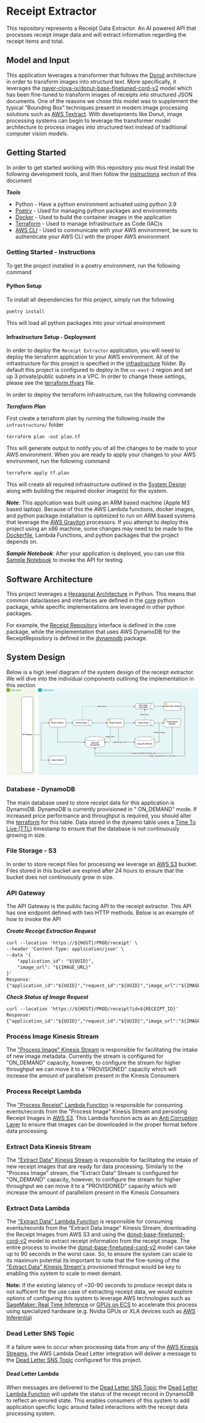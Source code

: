 # Receipt Extractor

This repository represents a Receipt Data Extractor. An AI powered API that processes receipt image data and will
extract information regarding the receipt items and total.

## Model and Input

This application leverages a transformer that follows the [Donut](https://arxiv.org/abs/2111.15664) architecture in
order to transform images into
structurd text. More specifically, it leverages
the [naver-clova-ix/donut-base-finetuned-cord-v2](https://huggingface.co/naver-clova-ix/donut-base-finetuned-cord-v2)
model which has been fine-tuned to transform images of receipts into structured JSON documents. One of the reasons we
chose this model was to supplement the typical "Bounding Box" techniques present in modern image processing solutions
such as [AWS Textract](https://aws.amazon.com/textract/). With developments like Donut, image processing systems can
begin to leverage the transformer model architecture to process images into structured text instead of traditional
computer vision models.

## Getting Started

In order to get started working with this repository you must first install the following development tools, and then
follow the [instructions](#getting-started---instructions) section of this document

***Tools***

- Python - Have a python environment activated using python 3.9
- [Poetry](https://python-poetry.org/) - Used for managing python packages and environments
- [Docker](https://www.docker.com/) - Used to build the container images in the application
- [Terraform](https://www.terraform.io/) - Used to manage Infrastructure as Code (IAC)s
- [AWS CLI](https://aws.amazon.com/cli/) - Used to communicate with your AWS environment, be sure to authenticate your
  AWS CLI with the proper AWS environment

### Getting Started - Instructions

To get the project installed in a poetry environment, run the following command

#### Python Setup

To install all dependencies for this project, simply run the following

```shell
poetry install
```

This will load all python packages into your virtual environment

#### Infrastructure Setup - Deployment

In order to deploy the `Receipt Extractor` application, you will need to deploy the terraform application to your AWS
environment. All of the infrastructure for this proejct is specified in the [infrastructure](infrastructure/) folder. By
default this project is configured to deploy in the `us-east-2` region and set up 3 private/public subnets in a VPC. In
order to change these settings, please see the [terraform.tfvars](infrastructure/terraform.tfvars) file.

In order to deploy the terraform infrastructure, run the following commands

***Terraform Plan***

First create a terraform plan by running the following inside the `infrastructure/` folder

```shell
terraform plan -out plan.tf
```

This will generate output to notify you of all the changes to be made to your AWS environment. When you are ready to
apply your changes to your AWS environment, run the following command

```shell
terraform apply tf.plan 
```

This will create all required infrastructure outlined in the [System Design](#system-design) along with building the
required docker image(s) for the system.

***Note***: This application was built using an ARM based machine (Apple M3 based laptop). Because of this the AWS
Lambda functions, docker images, and python package installation is optimized to run on ARM based systems that leverage
the [AWS Graviton](https://aws.amazon.com/ec2/graviton/) processors. If you attempt to deploy this project using an x86
machine, some changes may need to be made to the [Dockerfile](Dockerfile), Lambda Functions, and python packages that
the project depends on.

***Sample Notebook***: After your application is deployed, you can use
this [Sample Notebook](notebooks/api_example.ipynb) to invoke the API for testing.

## Software Architecture

This project leverages a [Hexagonal Architecture](https://en.wikipedia.org/wiki/Hexagonal_architecture_(software)) in
Python. This means that common dataclasses and interfaces are defined in the [core](receipt_extractor/core/) python
package, while specific implementations are leveraged in other python packages.

For example, the [Receipt Repository](receipt_extractor/core/receipt.py#L112) interface is defined in the core package,
while the implementation that uses AWS DynamoDB for the ReceiptRepository is defined in
the [dynamodb](receipt_extractor/dynamodb) package.

## System Design

Below is a high level diagram of the system design of the receipt extractor. We will dive into the individual components
outlining the implementation in this section
![Architecture](content/receipt_extractor.drawio.png)

### Database - DynamoDB

The main database used to store receipt data for this application is DynamoDB. DynamoDB is currently provisioned in "
ON_DEMAND" mode. If increased price performance and throughput is required, you should alter
the [terraform](infrastructure/dynamo_receipt_table.tf) for this table. Data stored in the dynamo table uses
a [Time To Live (TTL)](https://docs.aws.amazon.com/amazondynamodb/latest/developerguide/TTL.html) timestamp to ensure
that the database is not continuously growing in size.

### File Storage - S3

In order to store receipt files for processing we leverage an [AWS S3](infrastructure/s3_bucket_receipt_data.tf) bucket.
Files stored in this bucket are expired after 24 hours to ensure that the bucket does not continuously grow in size.

### API Gateway

The API Gateway is the public facing API to the receipt extractor. This API has one endpoint defined with two HTTP
methods. Below is an example of how to invoke the API

***Create Receipt Extraction Request***

```shell
curl --location 'https://${HOST}/PROD/receipt' \
--header 'Content-Type: application/json' \
--data '{
    "application_id": "${UUID}", 
    "image_url": "${IMAGE_URL}"
}'
Response: 
{"application_id":"${UUID}","request_id":"${UUID}","image_url":"${IMAGE_URL}","status":"RECEIVED","file_path":null,"image_type":"jpg","data":null}
```

***Check Status of Image Request***

```shell
curl --location 'https://${HOST}/PROD/receipt?id=${RECEIPT_ID}'
Response: 
{"application_id":"${UUID}","request_id":"${UUID}","image_url":"${IMAGE_URL}","status":"PROCESSED","file_path":null,"image_type":"jpg","data":null}
```

### Process Image Kinesis Stream

The ["Process Image" Kinesis Stream](infrastructure/kinesis_streams.tf) is responsible for facilitating the intake of
new image metadata. Currently the stream is configured for "ON_DEMAND" capacity, however, to configure the stream for
higher throughput we can move it to a "PROVISIONED" capacity which will increase the amount of parallelism present in
the Kinesis Consumers

### Process Receipt Lambda

The ["Process Receipt" Lambda Function](infrastructure/lambda_process_receipt.tf) is responsible for consuming
events/records from the "Process Image" Kinesis Stream and persisting Receipt Images
in [AWS S3](infrastructure/s3_bucket_receipt_data.tf). This Lambda function acts as
an [Anti Corruption Layer](https://learn.microsoft.com/en-us/azure/architecture/patterns/anti-corruption-layer) to
ensure that images can be downloaded in the proper format before data processing.

### Extract Data Kinesis Stream

The ["Extract Data" Kinesis Stream](infrastructure/kinesis_streams.tf) is responsible for facilitating the intake of
new receipt images that are ready for data processing. Similarly to the "Process Image" stream, the "Extract Data"
Stream is configured for "ON_DEMAND" capacity, however, to configure the stream for
higher throughput we can move it to a "PROVISIONED" capacity which will increase the amount of parallelism present in
the Kinesis Consumers

### Extract Data Lambda

The ["Extract Data" Lambda Function](infrastructure/lambda_extract_data.tf) is responsible for consuming
events/records from the "Extract Data Image" Kinesis Stream, downloading the Receipt Images from AWS S3 and using
the [donut-base-finetuned-cord-v2](https://huggingface.co/naver-clova-ix/donut-base-finetuned-cord-v2) model to extract
receipt information from the receipt image. The entire process to invoke
the [donut-base-finetuned-cord-v2](https://huggingface.co/naver-clova-ix/donut-base-finetuned-cord-v2) model can take up
to 90 seconds in the worst case. So, to ensure the system can scale to its maximum potential its important to note that
the fine-tuning of the ["Extract Data" Kinesis Stream's](infrastructure/kinesis_streams.tf) provisioned throuput would
be key to enabling this system to scale to meet demant.

**Note:** If the existing latency of ~30-90 seconds to produce receipt data is not sufficent for the use case of
extracting receipt data, we would explore options of configuring this system to leverage AWS technologies such
as [SageMaker: Real Time Inference](https://docs.aws.amazon.com/sagemaker/latest/dg/realtime-endpoints.html)
or [GPUs on ECS](https://docs.aws.amazon.com/AmazonECS/latest/developerguide/ecs-gpu.html) to accelerate this process
using specialized hardware (e.g. Nvidia GPUs or XLA devices such
as [AWS Inferentia](https://aws.amazon.com/machine-learning/inferentia/))

### Dead Letter SNS Topic

If a failure were to occur when processing data from any of
the [AWS Kinesis Streams](infrastructure/kinesis_streams.tf), the AWS Lambda Dead Letter integration will deliver a
message to the [Dead Letter SNS Topic](infrastructure/sqs_dead_letters.tf) configured for this project.

#### Dead Letter Lambda

When messages are delivered to the [Dead Letter SNS Topic](infrastructure/sqs_dead_letters.tf)
the [Dead Letter Lambda Function](infrastructure/lambda_dead_letters.tf) will update the status of the receipt record in
DynamoDB to reflect an errored state. This enables consumers of this system to add application specific logic around
failed interactions with the receipt data processing system. 